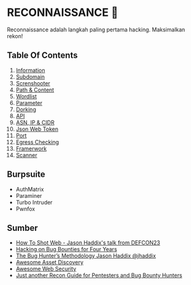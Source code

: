 # RECONNAISSANCE :crystal_ball:
Reconnaissance adalah langkah paling pertama hacking. Maksimalkan rekon!
## Table Of Contents
1. [Information](https://github.com/acvn/catngul/blob/master/rekon/information.md)
2. [Subdomain](https://github.com/acvn/catngul/blob/master/rekon/subdomain.md)
3. [Screnshooter](https://github.com/acvn/catngul/blob/master/rekon/screenshoot.md)
4. [Path & Content](https://github.com/acvn/catngul/blob/master/rekon/path.md)
5. [Wordlist](https://github.com/acvn/catngul/blob/master/rekon/wordlist.md)
6. [Parameter](https://github.com/acvn/catngul/blob/master/rekon/parameter.md)
7. [Dorking](https://github.com/acvn/catngul/blob/master/rekon/dorking.md)
8. [API](https://github.com/acvn/catngul/blob/master/rekon/api.md)
9. [ASN, IP & CIDR](https://github.com/acvn/catngul/blob/master/rekon/ip.md)
10. [Json Web Token](https://github.com/acvn/catngul/blob/master/rekon/jwt.md)
11. [Port](https://github.com/acvn/catngul/blob/master/rekon/port.md)
12. [Egress Checking](https://github.com/acvn/catngul/blob/master/rekon/egress.md)
13. [Framerwork](https://github.com/acvn/catngul/blob/master/rekon/framework.md)
14. [Scanner](https://github.com/acvn/catngul/blob/master/rekon/scanner.md)

## Burpsuite
- AuthMatrix
- Paraminer
- Turbo Intruder
- Pwnfox

## Sumber
- [How To Shot Web - Jason Haddix's talk from DEFCON23](https://www.youtube.com/watch?v=VtFuAH19Qz0)
- [Hacking on Bug Bounties for Four Years](https://blog.assetnote.io/2020/09/15/hacking-on-bug-bounties-for-four-years/)
- [The Bug Hunter’s Methodology Jason Haddix @jhaddix](https://www.youtube.com/watch?v=gIz_yn0Uvb8)
- [Awesome Asset Discovery](https://github.com/redhuntlabs/Awesome-Asset-Discovery)
- [Awesome Web Security](https://github.com/qazbnm456/awesome-web-security)
- [Just another Recon Guide for Pentesters and Bug Bounty Hunters](https://www.offensity.com/de/blog/just-another-recon-guide-pentesters-and-bug-bounty-hunters/)
